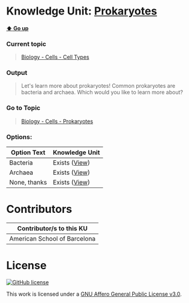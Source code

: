 # Knowledge Unit: [Prokaryotes](../../knowledge_units/biology-cells-cell-types/prokaryotes.md)

#### [:arrow_up: Go up](../../topics/biology-cells-cell-types.md)
### Current topic
> [Biology - Cells - Cell Types](../../topics/biology-cells-cell-types.md)
### Output
> Let&#039;s learn more about prokaryotes! Common prokaryotes are bacteria and archaea. Which would you like to learn more about?
### Go to Topic
> [Biology - Cells - Prokaryotes](../../topics/biology-cells-prokaryotes.md)

### Options: 

| Option Text | Knowledge Unit |
| - | - |  
| Bacteria  |  Exists ([View](../../knowledge_units/biology-cells-prokaryotes/bacteria.md))  |  
| Archaea  |  Exists ([View](../../knowledge_units/biology-cells-prokaryotes/archaea.md))  |  
| None, thanks  |  Exists ([View](../../knowledge_units/biology-cells-prokaryotes/none-thanks.md))  | 

# Contributors

| Contributor/s to this KU |
| - | 
| American School of Barcelona |

# License
[![GitHub license](https://img.shields.io/github/license/inbrainz/cerebro)](https://github.com/inbrainz/cerebro/blob/master/LICENSE)

This work is licensed under a [GNU Affero General Public License v3.0](https://www.gnu.org/licenses/agpl-3.0.txt).